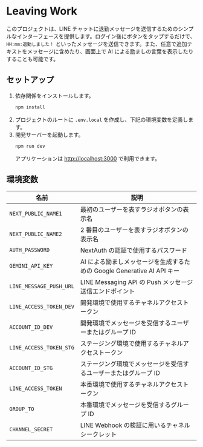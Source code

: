 # Leaving Work

このプロジェクトは、LINE チャットに退勤メッセージを送信するためのシンプルなインターフェースを提供します。ログイン後にボタンをタップするだけで、`HH:mm:退勤しました！` といったメッセージを送信できます。また、任意で追加テキストをメッセージに含めたり、画面上で AI による励ましの言葉を表示したりすることも可能です。

## セットアップ

1. 依存関係をインストールします。
   ```bash
   npm install
   ```
2. プロジェクトのルートに `.env.local` を作成し、下記の環境変数を定義します。
3. 開発サーバーを起動します。
   ```bash
   npm run dev
   ```
   アプリケーションは [http://localhost:3000](http://localhost:3000) で利用できます。

## 環境変数

| 名前 | 説明 |
| ---- | ---- |
| `NEXT_PUBLIC_NAME1` | 最初のユーザーを表すラジオボタンの表示名 |
| `NEXT_PUBLIC_NAME2` | 2 番目のユーザーを表すラジオボタンの表示名 |
| `AUTH_PASSWORD` | NextAuth の認証で使用するパスワード |
| `GEMINI_API_KEY` | AI による励ましメッセージを生成するための Google Generative AI API キー |
| `LINE_MESSAGE_PUSH_URL` | LINE Messaging API の Push メッセージ送信エンドポイント |
| `LINE_ACCESS_TOKEN_DEV` | 開発環境で使用するチャネルアクセストークン |
| `ACCOUNT_ID_DEV` | 開発環境でメッセージを受信するユーザーまたはグループ ID |
| `LINE_ACCESS_TOKEN_STG` | ステージング環境で使用するチャネルアクセストークン |
| `ACCOUNT_ID_STG` | ステージング環境でメッセージを受信するユーザーまたはグループ ID |
| `LINE_ACCESS_TOKEN` | 本番環境で使用するチャネルアクセストークン |
| `GROUP_TO` | 本番環境でメッセージを受信するグループ ID |
| `CHANNEL_SECRET` | LINE Webhook の検証に用いるチャネルシークレット |

